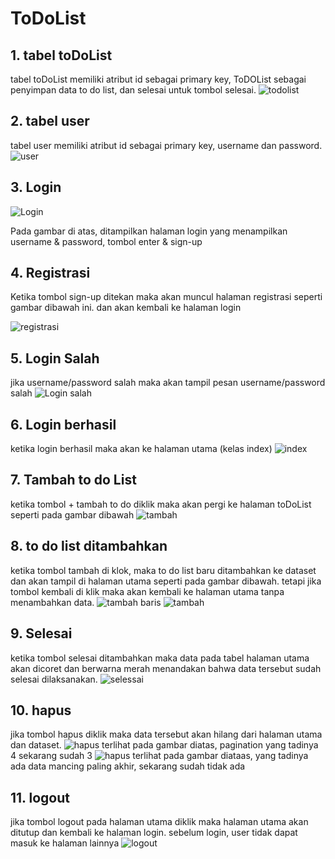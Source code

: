 # ToDoList

## 1. tabel toDoList
tabel toDoList memiliki atribut id sebagai primary key, ToDOList sebagai penyimpan data to do list, dan selesai untuk tombol selesai.
![todolist](tabeltoDoList.png) 

## 2. tabel user
tabel user memiliki atribut id sebagai primary key, username dan password.
![user](tabelUser.png) 

## 3. Login

![Login](./login.png)


Pada gambar di atas, ditampilkan halaman login yang menampilkan username & password, tombol enter & sign-up

## 4. Registrasi
Ketika tombol sign-up ditekan maka akan muncul halaman registrasi seperti gambar dibawah ini. dan akan kembali ke halaman login

![registrasi](./registrasi.png)

## 5. Login Salah
jika username/password salah maka akan tampil pesan username/password salah
![Login salah](./loginSalah.png)

## 6. Login berhasil
ketika login berhasil maka akan ke halaman utama (kelas index)
![index](./halamanUtama.png)

## 7. Tambah to do List
ketika tombol + tambah to do diklik maka akan pergi ke halaman toDoList seperti pada gambar dibawah
![tambah](./toDoList.png)

## 8. to do list ditambahkan
ketika tombol tambah di klok, maka to do list baru ditambahkan ke dataset dan akan tampil di halaman utama seperti pada gambar dibawah. tetapi jika tombol kembali di klik maka akan kembali ke halaman utama tanpa menambahkan data.
![tambah baris](./tambahBaris.png)
![tambah](./tambahToDoList.png)

## 9. Selesai
ketika tombol selesai ditambahkan maka data pada tabel halaman utama akan dicoret dan berwarna merah menandakan bahwa data tersebut sudah selesai dilaksanakan.
![selessai](./selesai.png)

## 10. hapus
jika tombol hapus diklik maka data tersebut akan hilang dari halaman utama dan dataset.
![hapus](./hapus.png)
terlihat pada gambar diatas, pagination yang tadinya 4 sekarang sudah 3
![hapus](./hapusBaris.png)
terlihat pada gambar diataas, yang tadinya ada data mancing paling akhir, sekarang sudah tidak ada

## 11. logout
jika tombol logout pada halaman utama diklik maka halaman utama akan ditutup dan kembali ke halaman login. sebelum login, user tidak dapat masuk ke halaman lainnya
![logout](logout.png)